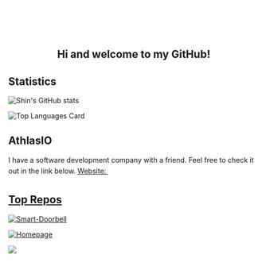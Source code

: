 <p align="center">
  <img width="92" src="https://raw.githubusercontent.com/c-hgp/c-hgp/master/assets/mkdir.png" />
</p>  
<h2 align="center">Hi and welcome to my GitHub!</h2>

## Statistics

![Shin's GitHub stats](https://github-readme-stats.vercel.app/api?username=c-hgp&show_icons=true&theme=tokyonight)

![Top Languages Card](https://github-readme-stats.vercel.app/api/top-langs/?username=c-hgp)

## AthlasIO
I have a software development company with a friend. Feel free to check it out in the link below.
<a href="https://athlas.io/" target="blank">Website: <img align="center" src="https://raw.githubusercontent.com/c-hgp/c-hgp/master/assets/athlas.png" alt="Medium" height="30" width="40" />

## Top Repos

[![Smart-Doorbell](https://github-readme-stats.vercel.app/api/pin/?username=c-hgp&repo=Smart-Doorbell&show_owner=true)](https://github.com/C-HGP/Smart-Doorbell)

[![Homepage](https://github-readme-stats.vercel.app/api/pin/?username=c-hgp&repo=Homepage&show_owner=true)](https://github.com/C-HGP/Homepage)


![](https://komarev.com/ghpvc/?username=c-hgp)
